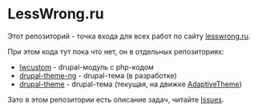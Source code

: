 # LessWrong.ru

Этот репозиторий - точка входа для всех работ по сайту [lesswrong.ru](http://lesswrong.ru).

При этом кода тут пока что нет, он в отдельных репозиториях:

* [lwcustom](https://github.com/lesswrong-ru/lwcustom) - drupal-модуль с php-кодом
* [drupal-theme-ng](https://github.com/lesswrong-ru/drupal-theme-ng) - drupal-тема (в разработке)
* [drupal-theme](https://github.com/lesswrong-ru/drupal-theme) - drupal-тема (текущая, на движке [AdaptiveTheme](https://www.drupal.org/project/adaptivetheme))

Зато в этом репозитории есть описание задач, читайте [Issues](https://github.com/lesswrong-ru/lesswrong-ru/issues).
